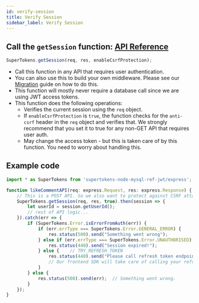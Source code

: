 ```yaml
---
id: verify-session
title: Verify Session
sidebar_label: Verify Session
---
```



## Call the ```getSession``` function: [API Reference](../api-reference#getsessionreq-res-enablecsrfprotection)
```js
SuperTokens.getSession(req, res, enableCsrfProtection);
```
- Call this function in any API that requires user authentication.
- You can also use this to build your own middleware. Please see our [Migration](../../migration/migration) guide on how to do this.
- This function will mostly never require a database call since we are using JWT access tokens.
- This function does the following operations:
    - Verifies the current session using the ```req``` object.
    - If ```enableCsrfProtection``` is ```true```, the function checks for the ```anti-csrf``` header in the ```req``` object and verifies that. We strongly recommend that you set it to true for any non-GET API that requires user auth.
    - May change the access token - but this is taken care of by this function. You need to worry about handling this.

<div class="divider"></div>

## Example code
```js
import * as SuperTokens from 'supertokens-node-mysql-ref-jwt/express';

function likeCommentAPI(req: express.Request, res: express.Response) {
    // This is a POST API. So we also want to protect against CSRF attack
    SuperTokens.getSession(req, res, true).then(session => {
        let userId = session.getUserId();
        // rest of API logic...
    }).catch(err => {
        if (SuperTokens.Error.isErrorFromAuth(err)) {
            if (err.errType === SuperTokens.Error.GENERAL_ERROR) {
                res.status(500).send("Something went wrong");
            } else if (err.errType === SuperTokens.Error.UNAUTHORISED) {
                res.status(440).send("Session expired!");
            } else {    // TRY_REFRESH_TOKEN
                res.status(440).send("Please call refresh token endpoint");
                // Our frontend SDK will take care of calling your refresh token endpoint. Please see the Frontend section to understand how the handling of this works. 
            }
        } else {
            res.status(500).send(err);  // Something went wrong.
        }
    });
}
```
